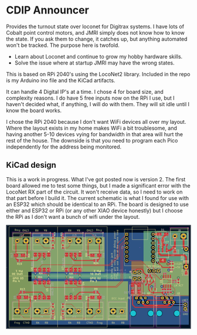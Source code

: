 # CDIP Announcer
Provides the turnout state over loconet for Digitrax systems. I have lots of Cobalt point control motors, and JMRI simply does not know how to know the state. If you ask them to change, it catches up, but anything automated won't be tracked. The purpose here is twofold.

* Learn about Loconet and continue to grow my hobby hardware skills.
* Solve the issue where at startup JMRI may have the wrong states.

This is based on RPi 2040's using the LocoNet2 library. Included in the repo is my Arduino ino file and the KiCad artifacts.

It can handle 4 Digital IP's at a time. I chose 4 for board size, and complexity reasons. I do have 5 free inputs now on the RPi I use, but I haven't decided what, if anything,
I will do with them. They will sit idle until I know the board works.

I chose the RPi 2040 because I don't want WiFi devices all over my layout. Where the layout exists in my home makes WiFi a bit troublesome, and having another 5-10 devices
vying for bandwidth in that area will hurt the rest of the house. The downside is that you need to program each Pico independently for the address being monitored.

## KiCad design
This is a work in progress. What I've got posted now is version 2. The first board allowed me to test some things, but I made a significant error with the
LocoNet RX part of the circuit. It won't receive data, so I need to work on that part before I build it. The current schematic is what I found for use with
an ESP32 which should be identical to an RPi. The board is designed to use either and ESP32 or RPi (or any other XIAO device honestly) but I choose the RPi as
I don't want a bunch of wifi under the layout.

![image](media/board.png)

